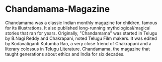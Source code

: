 # Chandamama-Magazine
Chandamama was a classic Indian monthly magazine for children, famous for its illustrations. It also published long-running mythological/magical stories that ran for years. Originally, "Chandamama" was started in Telugu by B.Nagi Reddy and Chakrapani, noted Telugu Film makers. It was edited by Kodavatiganti Kutumba Rao, a very close friend of Chakrapani and a literary colossus in Telugu Literature. Chandamama, the magazine that taught generations about ethics and India for six decades.
